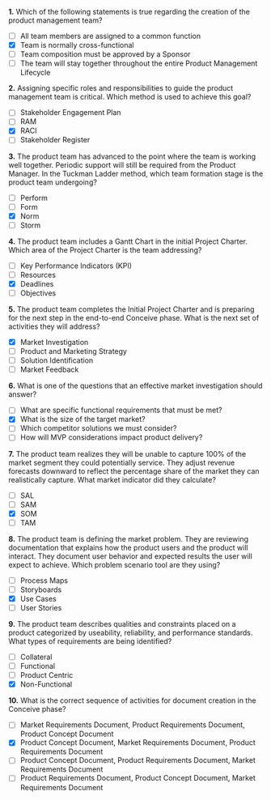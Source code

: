  **1.** Which of the following statements is true regarding the creation of the product management team?
- [ ] All team members are assigned to a common function
- [x] Team is normally cross-functional
- [ ] Team composition must be approved by a Sponsor
- [ ] The team will stay together throughout the entire Product Management Lifecycle

 **2.** Assigning specific roles and responsibilities to guide the product management team is critical. Which method is used to achieve this goal?
- [ ] Stakeholder Engagement Plan
- [ ] RAM
- [x] RACI
- [ ] Stakeholder Register

 **3.** The product team has advanced to the point where the team is working well together. Periodic support will still be required from the Product Manager. In the Tuckman Ladder method, which team formation stage is the product team undergoing?
- [ ] Perform
- [ ] Form
- [x] Norm
- [ ] Storm

 **4.** The product team includes a Gantt Chart in the initial Project Charter. Which area of the Project Charter is the team addressing?
- [ ] Key Performance Indicators (KPI)
- [ ] Resources
- [x] Deadlines
- [ ] Objectives

 **5.** The product team completes the Initial Project Charter and is preparing for the next step in the end-to-end Conceive phase. What is the next set of activities they will address?
- [x] Market Investigation
- [ ] Product and Marketing Strategy
- [ ] Solution Identification
- [ ] Market Feedback

 **6.** What is one of the questions that an effective market investigation should answer?
- [ ] What are specific functional requirements that must be met?
- [x] What is the size of the target market?
- [ ] Which competitor solutions we must consider?
- [ ] How will MVP considerations impact product delivery?

 **7.** The product team realizes they will be unable to capture 100% of the market segment they could potentially service. They adjust revenue forecasts downward to reflect the percentage share of the market they can realistically capture. What market indicator did they calculate?
- [ ] SAL
- [ ] SAM
- [x] SOM
- [ ] TAM

 **8.** The product team is defining the market problem. They are reviewing documentation that explains how the product users and the product will interact. They document user behavior and expected results the user will expect to achieve. Which problem scenario tool are they using?
- [ ] Process Maps
- [ ] Storyboards
- [x] Use Cases
- [ ] User Stories

 **9.** The product team describes qualities and constraints placed on a product categorized by useability, reliability, and performance standards. What types of requirements are being identified?
- [ ] Collateral
- [ ] Functional
- [ ] Product Centric
- [x] Non-Functional

 **10.** What is the correct sequence of activities for document creation in the Conceive phase?
- [ ] Market Requirements Document, Product Requirements Document, Product Concept Document
- [x] Product Concept Document, Market Requirements Document, Product Requirements Document
- [ ] Product Concept Document, Product Requirements Document, Market Requirements Document
- [ ] Product Requirements Document, Product Concept Document, Market Requirements Document
